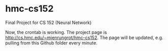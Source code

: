 # hmc-cs152
Final Project for CS 152 (Neural Network)

Now, the crontab is working. The project page is http://cs.hmc.edu/~mjenrungrot/hmc-cs152. The page will be updated, e.g. pulling from this Github folder every minute. 


